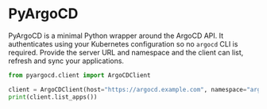 # PyArgoCD

PyArgoCD is a minimal Python wrapper around the ArgoCD API. It authenticates using your Kubernetes configuration so no `argocd` CLI is required. Provide the server URL and namespace and the client can list, refresh and sync your applications.

```python
from pyargocd.client import ArgoCDClient

client = ArgoCDClient(host="https://argocd.example.com", namespace="argocd")
print(client.list_apps())
```
